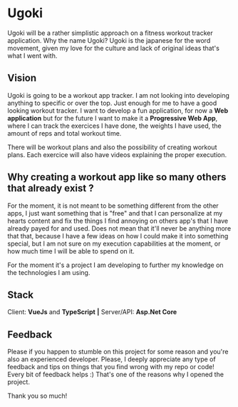 # Ugoki 

Ugoki will be a rather simplistic approach on a fitness workout tracker application.
Why the name Ugoki? Ugoki is the japanese for the word movement, given my love for the culture and lack of original ideas that's what I went with.


## Vision

Ugoki is going to be a workout app tracker. I am not looking into developing anything to specific or over the top. Just enough for me to have a good looking workout tracker.
I want to develop a fun application, for now a **Web application** but for the future I want to make it a **Progressive Web App**, where I can track the exercices I have done, the weights I have used,
the amount of reps and total workout time.

There will be workout plans and also the possibility of creating workout plans. Each exercice will also have videos explaining the proper execution.


## Why creating a workout app like so many others that already exist ?

For the moment, it is not meant to be something different from the other apps, I just want something that is "free" and that I can personalize at my hearts content and fix the things I find
annoying on others app's that I have already payed for and used.
Does not mean that it'll never be anything more that that, because I have a few ideas on how I could make it into something special, but I am not sure on my execution capabilities at the moment, 
or how much time I will be able to spend on it. 

For the moment it's a project I am developing to further my knowledge on the technologies I am using.


## Stack
Client: **VueJs** and **TypeScript** **|**
Server/API: **Asp.Net Core**


## Feedback
Please if you happen to stumble on this project for some reason and you're also an experienced developer. Please, I deeply appreciate any type of feedback and tips on things that you find wrong
with my repo or code! Every bit of feedback helps :) That's one of the reasons why I opened the project.


Thank you so much!
